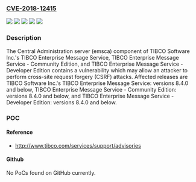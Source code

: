 ### [CVE-2018-12415](https://cve.mitre.org/cgi-bin/cvename.cgi?name=CVE-2018-12415)
![](https://img.shields.io/static/v1?label=Product&message=TIBCO%20Enterprise%20Message%20Service%20-%20Community%20Edition&color=blue)
![](https://img.shields.io/static/v1?label=Product&message=TIBCO%20Enterprise%20Message%20Service%20-%20Developer%20Edition&color=blue)
![](https://img.shields.io/static/v1?label=Product&message=TIBCO%20Enterprise%20Message%20Service&color=blue)
![](https://img.shields.io/static/v1?label=Version&message=8.4.0%20and%20previous%20&color=brightgreen)
![](https://img.shields.io/static/v1?label=Vulnerability&message=In%20deployments%20of%20TIBCO%20Enterprise%20Message%20Service%20(EMS)%20that%20use%20the%20Central%20Administration%20server%2C%20the%20impact%20of%20this%20vulnerability%20includes%20the%20theoretical%20possibility%20of%20reconfiguring%20all%20EMS%20servers%20administered%20by%20the%20affected%20component.%20With%20such%20access%2C%20the%20attacker%20might%20also%20be%20able%20to%20gain%20access%20to%20all%20data%20sent%20via%20EMS.&color=brightgreen)

### Description

The Central Administration server (emsca) component of TIBCO Software Inc.'s TIBCO Enterprise Message Service, TIBCO Enterprise Message Service - Community Edition, and TIBCO Enterprise Message Service - Developer Edition contains a vulnerability which may allow an attacker to perform cross-site request forgery (CSRF) attacks. Affected releases are TIBCO Software Inc.'s TIBCO Enterprise Message Service: versions 8.4.0 and below, TIBCO Enterprise Message Service - Community Edition: versions 8.4.0 and below, and TIBCO Enterprise Message Service - Developer Edition: versions 8.4.0 and below.

### POC

#### Reference
- http://www.tibco.com/services/support/advisories

#### Github
No PoCs found on GitHub currently.

